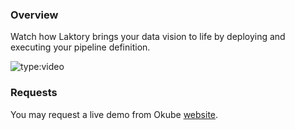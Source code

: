 
### Overview
Watch how Laktory brings your data vision to life by deploying and executing your pipeline definition.

![type:video](https://www.youtube.com/embed/TAKQC0R11Rc)

### Requests
You may request a live demo from Okube [website](https://www.okube.ai/contact).